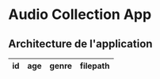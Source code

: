 # Audio Collection App

## Architecture de l'application

| id | age | genre | filepath |
|:--:|:---:|:-----:|:--------:|
